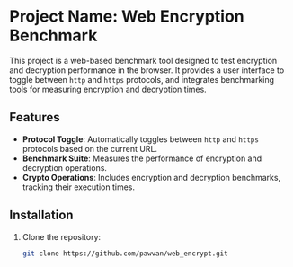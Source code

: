 # Project Name: Web Encryption Benchmark

This project is a web-based benchmark tool designed to test encryption and decryption performance in the browser. It provides a user interface to toggle between `http` and `https` protocols, and integrates benchmarking tools for measuring encryption and decryption times.

## Features

- **Protocol Toggle**: Automatically toggles between `http` and `https` protocols based on the current URL.
- **Benchmark Suite**: Measures the performance of encryption and decryption operations.
- **Crypto Operations**: Includes encryption and decryption benchmarks, tracking their execution times.

## Installation

1. Clone the repository:

   ```bash
   git clone https://github.com/pawvan/web_encrypt.git
   
